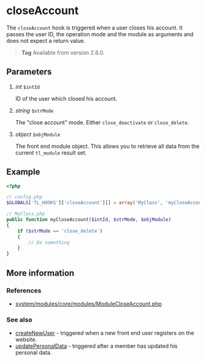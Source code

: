 # closeAccount

The `closeAccount` hook is triggered when a user closes his account. It passes
the user ID, the operation mode and the module as arguments and does not expect
a return value.

> **Tag** Available from version 2.8.0.


## Parameters

1. *int* `$intId`

    ID of the user which closed his account.

2. *string* `$strMode`

    The "close account" mode. Either `close_deactivate` or `close_delete`.

3. *object* `$objModule`

    The front end module object. This allows you to retrieve all data from the
    current `tl_module` result set.


## Example

```php
<?php

// config.php
$GLOBALS['TL_HOOKS']['closeAccount'][] = array('MyClass', 'myCloseAccount');

// MyClass.php
public function myCloseAccount($intId, $strMode, $objModule)
{
    if ($strMode == 'close_delete')
    {
        // Do something
    }
}
```

## More information


### References

- [system/modules/core/modules/ModuleCloseAccount.php](https://github.com/contao/core/blob/3.5.0/system/modules/core/modules/ModuleCloseAccount.php#L109-L116)


### See also

- [createNewUser](createNewUser.md) - triggered when a new front end user registers on the website.
- [updatePersonalData](updatePersonalData.md) - triggered after a member has updated his personal data.
